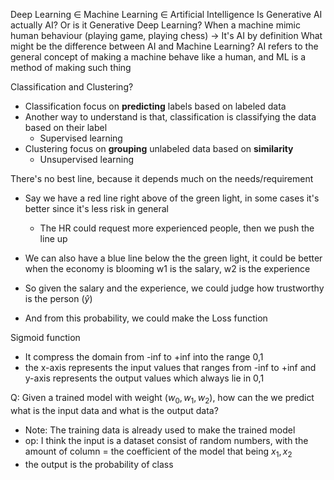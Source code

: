 Deep Learning $\in$ Machine Learning $\in$ Artificial Intelligence
Is Generative AI actually AI? Or is it Generative Deep Learning?
When a machine mimic human behaviour (playing game, playing chess) -> It's AI by definition
What might be the difference between AI and Machine Learning?
AI refers to the general concept of making a machine behave like a human, and ML is a method of making such thing

Classification and Clustering?
- Classification focus on **predicting** labels based on labeled data
- Another way to understand is that, classification is classifying the data based on their label
	- Supervised learning
- Clustering focus on **grouping** unlabeled data based on **similarity**
	- Unsupervised learning

There's no best line, because it depends much on the needs/requirement
- Say we have a red line right above of the green light, in some cases it's better since it's less risk in general
	- The HR could request more experienced people, then we push the line up
- We can also have a blue line below the the green light, it could be better when the economy is blooming
w1 is the salary, w2 is the experience

- So given the salary and the experience, we could judge how trustworthy is the person ($\hat{y}$)
- And from this probability, we could make the Loss function

Sigmoid function
- It compress the domain from -inf to +inf into the range 0,1
- the x-axis represents the input values that ranges from -inf to +inf and y-axis represents the output values which always lie in 0,1

Q: Given a trained model with weight ($w_{0}, w_{1}, w_{2}$), how can the we predict what is the input data and what is the output data?
- Note: The training data is already used to make the trained model
- op: I think the input is a dataset consist of random numbers, with the amount of column = the coefficient of the model that being $x_{1},x_{2}$
- the output is the probability of class